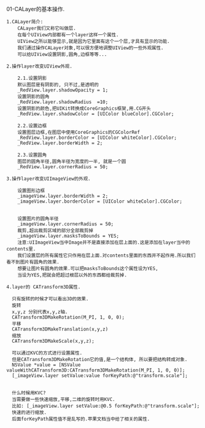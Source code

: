 01-CALayer的基本操作.

	1.CALayer简介:
		CALayer我们又称它叫做层.
		在每个UIView内部都有一个layer这样一个属性.
		UIView之所以能够显示,就是因为它里面有这个一个层,才具有显示的功能.
		我们通过操作CALayer对象,可以很方便地调整UIView的一些外观属性.
		可以给UIView设置阴影,圆角,边框等等...
		
	2.操作layer改变UIView外观.
	
		2.1.设置阴影
		默认图层是有阴影的, 只不过,是透明的
    	_RedView.layer.shadowOpacity = 1;
    	设置阴影的圆角
    	_RedView.layer.shadowRadius  =10;
    	设置阴影的颜色,把UIKit转换成CoreGraphics框架,用.CG开头
    	_RedView.layer.shadowColor = [UIColor blueColor].CGColor;
    	
    	2.2.设置边框
    	设置图层边框,在图层中使用CoreGraphics的CGColorRef
    	_RedView.layer.borderColor = [UIColor whiteColor].CGColor;
        _RedView.layer.borderWidth = 2;

		2.3.设置圆角
    	图层的圆角半径,圆角半径为宽度的一半, 就是一个圆
    	_RedView.layer.cornerRadius = 50;
		
	3.操作layer改变UIImageView的外观.
		
    	设置图形边框
    	_imageView.layer.borderWidth = 2;
    	_imageView.layer.borderColor = [UIColor whiteColor].CGColor;
		
		
		设置图片的圆角半径
		_imageView.layer.cornerRadius = 50;
		裁剪,超出裁剪区域的部分全部裁剪掉
    	_imageView.layer.masksToBounds = YES;
    	注意:UIImageView当中Image并不是直接添加在层上面的.这是添加在layer当中的contents里.
    	我们设置层的所有属性它只作用在层上面.对contents里面的东西并不起作用.所以我们看不到图片有圆角的效果.
    	想要让图片有圆角的效果.可以把masksToBounds这个属性设为YES,
    	当设为YES,把就会把超过根层以外的东西都给裁剪掉.
    	
    4.layer的 CATransform3D属性.
      
      只有旋转的时候才可以看出3D的效果.
      旋转
      x,y,z 分别代表x,y,z轴.
      CATransform3DMakeRotation(M_PI, 1, 0, 0);
      平移
      CATransform3DMakeTranslation(x,y,z)
      缩放
      CATransform3DMakeScale(x,y,z);
      
      可以通过KVC的方式进行设置属性.
      但是CATransform3DMakeRotation它的值,是一个结构体, 所以要把结构转成对象.
      NSValue *value = [NSValue valueWithCATransform3D:CATransform3DMakeRotation(M_PI, 1, 0, 0)];
      [_imageView.layer setValue:value forKeyPath:@"transform.scale"];
     
     
      什么时候用KVC?
      当需要做一些快速缩放,平移,二维的旋转时用KVC.
      比如: [_imageView.layer setValue:@0.5 forKeyPath:@"transform.scale"];
      快速的进行缩放.
      后面forKeyPath属性值不是乱写的.苹果文档当中给了相关的属性.